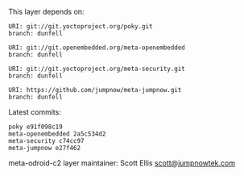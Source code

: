 This layer depends on:

    URI: git://git.yoctoproject.org/poky.git
    branch: dunfell

    URI: git://git.openembedded.org/meta-openembedded
    branch: dunfell

    URI: git://git.yoctoproject.org/meta-security.git
    branch: dunfell

    URI: https://github.com/jumpnow/meta-jumpnow.git
    branch: dunfell

Latest commits:

    poky e91f098c19
    meta-openembedded 2a5c534d2
    meta-security c74cc97
    meta-jumpnow e27f462

meta-odroid-c2 layer maintainer: Scott Ellis <scott@jumpnowtek.com>
